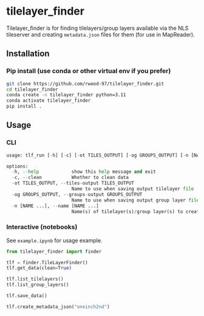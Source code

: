 # tilelayer_finder

Tilelayer_finder is for finding tilelayers/group layers available via the NLS tileserver and creating `metadata.json` files for them (for use in MapReader).

## Installation

### Pip install (use conda or other virtual env if you prefer)

``` bash
git clone https://github.com/rwood-97/tilelayer_finder.git
cd tilelayer_finder
conda create -n tilelayer_finder python=3.11
conda activate tilelayer_finder
pip install .
```

## Usage

### CLI

``` python
usage: tlf_run [-h] [-c] [-ot TILES_OUTPUT] [-og GROUPS_OUTPUT] [-n [NAME ...]]

options:
  -h, --help            show this help message and exit
  -c, --clean           Whether to clean data
  -ot TILES_OUTPUT, --tiles-output TILES_OUTPUT
                        Name to use when saving output tilelayer file
  -og GROUPS_OUTPUT, --groups-output GROUPS_OUTPUT
                        Name to use when saving output group layer file
  -n [NAME ...], --name [NAME ...]
                        Name(s) of tilelayer(s)/group layer(s) to create metadata for
```

### Interactive (notebooks)

See `example.ipynb` for usage example.

``` python
from tilelayer_finder import finder

tlf = finder.TileLayerFinder()
tlf.get_data(clean=True)
```

``` python
tlf.list_tilelayers()
tlf.list_group_layers()
```

``` python
tlf.save_data()
```

``` python
tlf.create_metadata_json("oneinch2nd")
```
